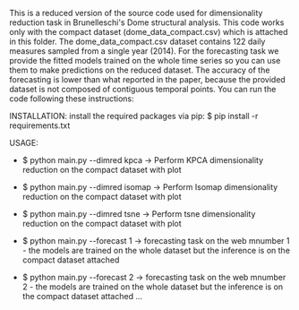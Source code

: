 This is a reduced version of the source code used for dimensionality reduction task in Brunelleschi's Dome structural analysis. 
This code works only with the compact dataset (dome_data_compact.csv) which is attached in this folder.
The dome_data_compact.csv dataset contains 122 daily measures sampled from a single year (2014).
For the forecasting task we provide the fitted models trained on the whole time series so you can use them to make predictions on the reduced dataset.
The accuracy of the forecasting is lower than what reported in the paper, because the provided dataset is not composed of contiguous temporal points.
You can run the code following these instructions:

INSTALLATION:
install the required packages via pip: 
$ pip install -r requirements.txt


USAGE:
- $ python main.py --dimred kpca -> Perform KPCA dimensionality reduction on the compact dataset with plot
- $ python main.py --dimred isomap -> Perform Isomap dimensionality reduction on the compact dataset with plot
- $ python main.py --dimred tsne -> Perform tsne dimensionality reduction on the compact dataset with plot

- $ python main.py --forecast 1 -> forecasting task on the web mnumber 1 - the models are trained on the whole dataset but the inference is on the compact dataset attached
- $ python main.py --forecast 2 -> forecasting task on the web mnumber 2 - the models are trained on the whole dataset but the inference is on the compact dataset attached
...
